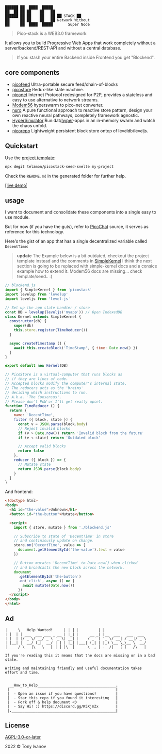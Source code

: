 ```
██████ ██  ████  █████
██  ██ ██ ██    ██   ██
██████ ██ ██    ██   ██ ██ STACK ██
██     ██ ██    ██   ██ Network Without
██     ██  ████  █████       Super Node
```

> Pico-stack is a WEB3.0 framework

It allows you to build Progressive Web Apps that work completely without a server/backend/REST-API and without a central database.

> If you stash your entire Backend inside Frontend you get "Blockend".

## core components

- [picofeed](https://github.com/telamon/picofeed) Ultra-portable secure feed/chain-of-blocks
- [picostore](https://github.com/telamon/picostore) Redux-like state machine.
- [piconet](https://github.com/telamon/piconet) Internet Protocol redesigned for P2P, provides a stateless and easy to use alternative to network streams.
- [Modem56](https://github.com/telamon/picochat/blob/master/modem56.js) hyperswarm to pico-net converter.
- [nuro](https://github.com/telamon/piconuro) A pure functional approach to reactive store pattern, design your own reactive neural pathways, completely framework agnostic.
- [HyperSimulator](https://github.com/telamon/hyper-simulator) Run dat/[hyper](https://hypercore-protocol.org/)-apps in an in-memory swarm and watch the chaos unfold.
- [picorepo](https://github.com/telamon/picorepo) Lightweight persistent block store ontop of leveldb/leveljs.

## Quickstart

Use the [project template](https://github.com/telamon/picostack-seed-svelte):

```bash
npx degit telamon/picostack-seed-svelte my-project
```

Check the `README.md` in the generated folder for further help.

[[live demo]](https://pico-todo.surge.sh/)

## usage

I want to document and consolidate these components into a single easy to use module.

But for now (if you have the guts), refer to [PicoChat](https://github.com/telamon/picochat/) source, it serves as reference for this technology.

Here's the gist of an app that
has a single decentralized variable called `DecentTime`:

> **update** The Example below is a bit outdated, checkout the project template instead
> and the comments in [SimpleKernel](./simple-kernel.js)
> I think the next section is going to be replaced with simple-kernel docs and a consice example how to extend it.
> Modem56 docs are missing... check template/seed.. :(

```js
// blockend.js
import { SimpleKernel } from 'picostack'
import levelup from 'levelup'
import leveljs from 'level-js'

// Set up the app state handler / store
const DB = levelup(leveljs('myapp')) // Open IndexedDB
class Kernel extends SimpleKernel {
  constructor(db) {
    super(db)
    this.store.register(TimeReducer())
  }

  async createTimestamp () {
    await this.createBlock('TimeStamp', { time: Date.now() })
  }
}

export default new Kernel(DB)

// PicoStore is a virtual-computer that runs blocks as
// if they are lines of code.
// Accepted blocks modify the computer's internal state.
// The reducers acts as the 'brains'
// deciding which instructions to run.
// A.k.a. 'The Consensus'.
// Please don't PoW or I'll get really upset.
function TimeReducer () {
  return {
    name: 'DecentTime',
    filter ({ block, state }) {
      const v = JSON.parse(block.body)
      // Reject invalid blocks
      if (v > Date.now()) return 'Invalid block from the future'
      if (v < state) return 'Outdated block'

      // Accept valid blocks
      return false
    },
    reducer ({ block }) => {
      // Mutate state
      return JSON.parse(block.body)
    }
  }
}
```

And frontend:

```html
<!doctype html>
<body>
  <h1 id="the-value">Unknown</h1>
  <button id="the-button">Mutate</button>

  <script>
    import { store, mutate } from './blockend.js'

    // Subscribe to state of 'DecentTime' in store
    // and continiously update on change.
    store.on('DecentTime', value => {
      document.getElementById('the-value').text = value
    })

    // Button mutates 'DecentTime' to Date.now() when clicked
    // and broadcasts the new block across the network.
    document
      .getElementById('the-button')
      .on('click', async () => {
        await mutate(Date.now())
      })
  </script>
</body>
</html>
```

## Ad

```ad
|  __ \   Help Wanted!     | | | |         | |
| |  | | ___  ___ ___ _ __ | |_| |     __ _| |__  ___   ___  ___
| |  | |/ _ \/ __/ _ \ '_ \| __| |    / _` | '_ \/ __| / __|/ _ \
| |__| |  __/ (_|  __/ | | | |_| |___| (_| | |_) \__ \_\__ \  __/
|_____/ \___|\___\___|_| |_|\__|______\__,_|_.__/|___(_)___/\___|

If you're reading this it means that the docs are missing or in a bad state.

Writing and maintaining friendly and useful documentation takes
effort and time.


  __How_to_Help____________________________________.
 |                                                 |
 |  - Open an issue if you have questions!         |
 |  - Star this repo if you found it interesting   |
 |  - Fork off & help document <3                  |
 |  - Say Hi! :) https://discord.gg/K5XjmZx        |
 |.________________________________________________|
```

## License

[AGPL-3.0-or-later](./LICENSE)

2022 © Tony Ivanov
